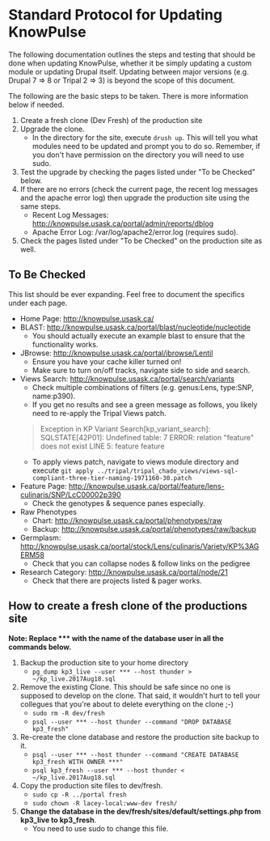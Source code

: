 # Standard Protocol for Updating KnowPulse
The following documentation outlines the steps and testing that should be done when updating KnowPulse, whether it be simply updating a custom module or updating Drupal itself. Updating between major versions (e.g. Drupal 7 => 8 or Tripal 2 => 3) is beyond the scope of this document.

The following are the basic steps to be taken. There is more information below if needed.
1. Create a fresh clone (Dev Fresh) of the production site
2. Upgrade the clone.
     - In the directory for the site, execute `drush up`. This will tell you what modules need to be updated and prompt you to do so. Remember, if you don't have permission on the directory you will need to use sudo.
3. Test the upgrade by checking the pages listed under "To be Checked" below.
4. If there are no errors (check the current page, the recent log messages and the apache error log) then upgrade the production site using the same steps.
     - Recent Log Messages: http://knowpulse.usask.ca/portal/admin/reports/dblog
     - Apache Error Log: /var/log/apache2/error.log (requires sudo).
5. Check the pages listed under "To be Checked" on the production site as well.

## To Be Checked
This list should be ever expanding. Feel free to document the specifics under each page.
- Home Page: http://knowpulse.usask.ca/
- BLAST: http://knowpulse.usask.ca/portal/blast/nucleotide/nucleotide
   - You should actually execute an example blast to ensure that the functionality works.
- JBrowse: http://knowpulse.usask.ca/portal/jbrowse/Lentil
   - Ensure you have your cache killer turned on!
   - Make sure to turn on/off tracks, navigate side to side and search.
- Views Search: http://knowpulse.usask.ca/portal/search/variants
   - Check multiple combinations of filters (e.g. genus:Lens, type:SNP, name:p390).
   - If you get no results and see a green message as follows, you likely need to re-apply the Tripal Views patch.
   > Exception in KP Variant Search[kp_variant_search]: SQLSTATE[42P01]: Undefined table: 7 ERROR:  relation &quot;feature&quot; does not exist
   > LINE 5: feature feature 
   - To apply views patch, navigate to views module directory and execute `git apply ../tripal/tripal_chado_views/views-sql-compliant-three-tier-naming-1971160-30.patch`
- Feature Page: http://knowpulse.usask.ca/portal/feature/lens-culinaris/SNP/LcC00002p390
   - Check the genotypes & sequence panes especially.
- Raw Phenotypes 
   - Chart: http://knowpulse.usask.ca/portal/phenotypes/raw
   - Backup: http://knowpulse.usask.ca/portal/phenotypes/raw/backup
- Germplasm: http://knowpulse.usask.ca/portal/stock/Lens/culinaris/Variety/KP%3AGERM58
   - Check that you can collapse nodes & follow links on the pedigree
- Research Category: http://knowpulse.usask.ca/portal/node/21
   - Check that there are projects listed & pager works.

## How to create a fresh clone of the productions site
**Note: Replace *** with the name of the database user in all the commands below.**
1. Backup the production site to your home directory
     - `pg_dump kp3_live --user *** --host thunder > ~/kp_live.2017Aug18.sql`
2. Remove the existing Clone. This should be safe since no one is supposed to develop on the clone. That said, it wouldn't hurt to tell your collegues that you're about to delete everything on the clone ;-)
     - `sudo rm -R dev/fresh`
     - `psql --user *** --host thunder --command "DROP DATABASE kp3_fresh"`
3. Re-create the clone database and restore the production site backup to it.
     - `psql --user *** --host thunder --command "CREATE DATABASE kp3_fresh WITH OWNER ***"`
     - `psql kp3_fresh --user *** --host thunder < ~/kp_live.2017Aug18.sql`
4. Copy the production site files to dev/fresh.
     - `sudo cp -R ../portal fresh`
     - `sudo chown -R lacey-local:www-dev fresh/`
5. **Change the database in the dev/fresh/sites/default/settings.php from kp3_live to kp3_fresh**. 
     - You need to use sudo to change this file.
